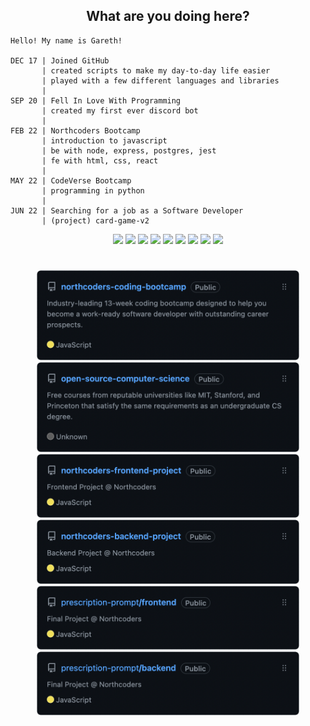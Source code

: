 <h2 align="center">What are you doing here?</h2>

```
Hello! My name is Gareth!

DEC 17 | Joined GitHub
       | created scripts to make my day-to-day life easier
       | played with a few different languages and libraries
       |
SEP 20 | Fell In Love With Programming
       | created my first ever discord bot
       |
FEB 22 | Northcoders Bootcamp
       | introduction to javascript
       | be with node, express, postgres, jest
       | fe with html, css, react
       |
MAY 22 | CodeVerse Bootcamp
       | programming in python
       |
JUN 22 | Searching for a job as a Software Developer
       | (project) card-game-v2
```

<div align="center">
<img src="https://img.shields.io/badge/HTML5-E34F26?style=for-the-badge&logo=html5&logoColor=white" height=25 />
<img src="https://img.shields.io/badge/CSS3-1572B6?style=for-the-badge&logo=css3&logoColor=white" height=25 />
<img src="https://img.shields.io/badge/JavaScript-323330?style=for-the-badge&logo=javascript&logoColor=F7DF1E" height=25 />
<img src="https://img.shields.io/badge/Python-FFD43B?style=for-the-badge&logo=python&logoColor=blue" height=25 />
<img src="https://img.shields.io/badge/PostgreSQL-316192?style=for-the-badge&logo=postgresql&logoColor=white" height=25 />
<img src="https://img.shields.io/badge/Express.js-000000?style=for-the-badge&logo=express&logoColor=white" height=25 />
<img src="https://img.shields.io/badge/React-20232A?style=for-the-badge&logo=react&logoColor=61DAFB" height=25 />
<img src="https://img.shields.io/badge/Node.js-339933?style=for-the-badge&logo=nodedotjs&logoColor=white" height=25 />
<img src="https://img.shields.io/badge/Jest-C21325?style=for-the-badge&logo=jest&logoColor=white" height=25 />
</div>

<h1></h1>

<div align="center">
<div>
<a href="https://github.com/gwdawson/northcoders-coding-bootcamp"><img src="./assets/ncb.png" width=420 /></a>
<a href="https://github.com/gwdawson/open-source-computer-science"><img src="./assets/oscs.png" width=420 /></a>
<a href="https://github.com/gwdawson/northcoders-news-frontend"><img src="./assets/nfp.png" width=420 /></a>
<a href="https://github.com/gwdawson/northcoders-news-backend"><img src="./assets/nbp.png" width=420 /></a>
<a href="https://github.com/prescription-prompt/official-final-project-frontend"><img src="./assets/ppf.png" width=420 /></a>
<a href="https://github.com/prescription-prompt/official-final-project-backend"><img src="./assets/ppb.png" width=420 /></a>
</div>
</div>
